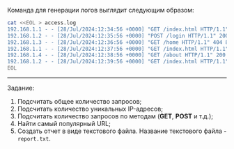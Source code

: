 Команда для генерации логов выглядит следующим образом:
```sh
cat <<EOL > access.log
192.168.1.1 - - [28/Jul/2024:12:34:56 +0000] "GET /index.html HTTP/1.1" 200 1234
192.168.1.2 - - [28/Jul/2024:12:35:56 +0000] "POST /login HTTP/1.1" 200 567
192.168.1.3 - - [28/Jul/2024:12:36:56 +0000] "GET /home HTTP/1.1" 404 890
192.168.1.1 - - [28/Jul/2024:12:37:56 +0000] "GET /index.html HTTP/1.1" 200 1234
192.168.1.4 - - [28/Jul/2024:12:38:56 +0000] "GET /about HTTP/1.1" 200 432
192.168.1.2 - - [28/Jul/2024:12:39:56 +0000] "GET /index.html HTTP/1.1" 200 1234
EOL
```

---
Задание:
1. Подсчитать общее количество запросов;
2. Подсчитать количество уникальных IP-адресов;
3. Подсчитать количество запросов по методам (**GET**, **POST** и т.д.);
4. Найти самый популярный URL;
5. Создать отчет в виде текстового файла. Название текстового файла - `report.txt`.
